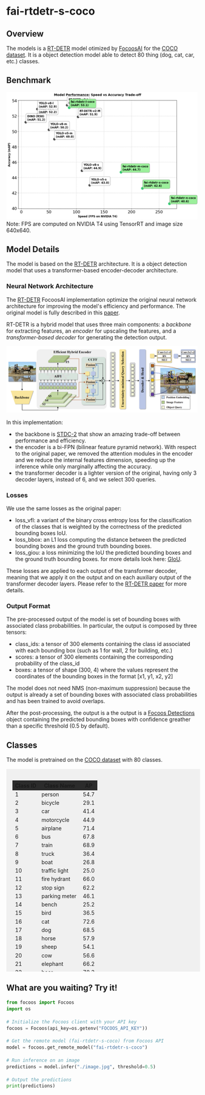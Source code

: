 # fai-rtdetr-s-coco

## Overview
The models is a [RT-DETR](https://github.com/lyuwenyu/RT-DETR) model otimized by [FocoosAI](https://focoos.ai) for the [COCO dataset](https://cocodataset.org/#home). It is a object detection model able to detect 80 thing (dog, cat, car, etc.) classes.


## Benchmark
![Benchmark Comparison](./fai-coco.png)
Note: FPS are computed on NVIDIA T4 using TensorRT and image size 640x640.

## Model Details
The model is based on the [RT-DETR](https://github.com/lyuwenyu/RT-DETR) architecture. It is a object detection model that uses a transformer-based encoder-decoder architecture.

### Neural Network Architecture
The [RT-DETR](https://github.com/lyuwenyu/RT-DETR) FocoosAI implementation optimize the original neural network architecture for improving the model's efficiency and performance. The original model is fully described in this [paper](https://arxiv.org/abs/2304.08069).

RT-DETR is a hybrid model that uses three main components: a *backbone* for extracting features, an *encoder* for upscaling the features, and a *transformer-based decoder* for generating the detection output.

![alt text](./rt-detr.png)

In this implementation:

- the backbone is [STDC-2](https://github.com/MichaelFan01/STDC-Seg) that show an amazing trade-off between performance and efficiency.
- the encoder is a bi-FPN (bilinear feature pyramid network). With respect to the original paper, we removed the attention modules in the encoder and we reduce the internal features dimension, speeding up the inference while only marginally affecting the accuracy.
- the transformer decoder is a lighter version of the original, having only 3 decoder layers, instead of 6, and we select 300 queries.

### Losses
We use the same losses as the original paper:

- loss_vfl: a variant of the binary cross entropy loss for the classification of the classes that is weighted by the correctness of the predicted bounding boxes IoU.
- loss_bbox: an L1 loss computing the distance between the predicted bounding boxes and the ground truth bounding boxes.
- loss_giou: a loss minimizing the IoU the predicted bounding boxes and the ground truth bounding boxes. for more details look here: [GIoU](https://giou.stanford.edu/).

These losses are applied to each output of the transformer decoder, meaning that we apply it on the output and on each auxiliary output of the transformer decoder layers.
Please refer to the [RT-DETR paper](https://arxiv.org/abs/2304.08069) for more details.

### Output Format
The pre-processed output of the model is set of bounding boxes with associated class probabilities. In particular, the output is composed by three tensors:

- class_ids: a tensor of 300 elements containing the class id associated with each bounding box (such as 1 for wall, 2 for building, etc.)
- scores: a tensor of 300 elements containing the corresponding probability of the class_id
- boxes: a tensor of shape (300, 4) where the values represent the coordinates of the bounding boxes in the format [x1, y1, x2, y2]

The model does not need NMS (non-maximum suppression) because the output is already a set of bounding boxes with associated class probabilities and has been trained to avoid overlaps.

After the post-processing, the output is a the output is a [Focoos Detections](https://github.com/FocoosAI/focoos/blob/4a317a269cb7758ea71b255faeba654d21182083/focoos/ports.py#L179) object containing the predicted bounding boxes with confidence greather than a specific threshold (0.5 by default).


## Classes
The model is pretrained on the [COCO dataset](https://cocodataset.org/#home) with 80 classes.

<div class="class-table" markdown>
  <style>
    .class-table {
      max-height: 500px;
      overflow-y: auto;
      /* border: 1px solid #ccc; */
      /* border-radius: 4px; */
      padding: 1rem;
      margin: 1rem 0;
      background: rgba(0,0,0,0.05);
      width: 95%;
      margin-left: auto;
      margin-right: auto;
    }
    .class-table table {
      width: 100%;
    }
    .class-table thead {
      position: sticky;
      top: 0;
      background: #2b2b2b;
      z-index: 1;
    }
  </style>
<table>
  <thead>
    <tr>
      <th>Class ID</th>
      <th>Class Name</th>
      <th>AP</th>
    </tr>
  </thead>
  <tbody>
  <tr>
      <td>1</td>
      <td>person</td>
      <td>54.7</td>
    </tr>
    <tr>
      <td>2</td>
      <td>bicycle</td>
      <td>29.1</td>
    </tr>
    <tr>
      <td>3</td>
      <td>car</td>
      <td>41.4</td>
    </tr>
    <tr>
      <td>4</td>
      <td>motorcycle</td>
      <td>44.9</td>
    </tr>
    <tr>
      <td>5</td>
      <td>airplane</td>
      <td>71.4</td>
    </tr>
    <tr>
      <td>6</td>
      <td>bus</td>
      <td>67.8</td>
    </tr>
    <tr>
      <td>7</td>
      <td>train</td>
      <td>68.9</td>
    </tr>
    <tr>
      <td>8</td>
      <td>truck</td>
      <td>36.4</td>
    </tr>
    <tr>
      <td>9</td>
      <td>boat</td>
      <td>26.8</td>
    </tr>
    <tr>
      <td>10</td>
      <td>traffic light</td>
      <td>25.0</td>
    </tr>
    <tr>
      <td>11</td>
      <td>fire hydrant</td>
      <td>66.0</td>
    </tr>
    <tr>
      <td>12</td>
      <td>stop sign</td>
      <td>62.2</td>
    </tr>
    <tr>
      <td>13</td>
      <td>parking meter</td>
      <td>46.1</td>
    </tr>
    <tr>
      <td>14</td>
      <td>bench</td>
      <td>25.2</td>
    </tr>
    <tr>
      <td>15</td>
      <td>bird</td>
      <td>36.5</td>
    </tr>
    <tr>
      <td>16</td>
      <td>cat</td>
      <td>72.6</td>
    </tr>
    <tr>
      <td>17</td>
      <td>dog</td>
      <td>68.5</td>
    </tr>
    <tr>
      <td>18</td>
      <td>horse</td>
      <td>57.9</td>
    </tr>
    <tr>
      <td>19</td>
      <td>sheep</td>
      <td>54.1</td>
    </tr>
    <tr>
      <td>20</td>
      <td>cow</td>
      <td>56.6</td>
    </tr>
    <tr>
      <td>21</td>
      <td>elephant</td>
      <td>66.2</td>
    </tr>
    <tr>
      <td>22</td>
      <td>bear</td>
      <td>78.3</td>
    </tr>
    <tr>
      <td>23</td>
      <td>zebra</td>
      <td>70.0</td>
    </tr>
    <tr>
      <td>24</td>
      <td>giraffe</td>
      <td>70.0</td>
    </tr>
    <tr>
      <td>25</td>
      <td>backpack</td>
      <td>14.9</td>
    </tr>
    <tr>
      <td>26</td>
      <td>umbrella</td>
      <td>39.9</td>
    </tr>
    <tr>
      <td>27</td>
      <td>handbag</td>
      <td>13.2</td>
    </tr>
    <tr>
      <td>28</td>
      <td>tie</td>
      <td>32.6</td>
    </tr>
    <tr>
      <td>29</td>
      <td>suitcase</td>
      <td>41.2</td>
    </tr>
    <tr>
      <td>30</td>
      <td>frisbee</td>
      <td>66.3</td>
    </tr>
    <tr>
      <td>31</td>
      <td>skis</td>
      <td>24.9</td>
    </tr>
    <tr>
      <td>32</td>
      <td>snowboard</td>
      <td>31.6</td>
    </tr>
    <tr>
      <td>33</td>
      <td>sports ball</td>
      <td>44.8</td>
    </tr>
    <tr>
      <td>34</td>
      <td>kite</td>
      <td>45.1</td>
    </tr>
    <tr>
      <td>35</td>
      <td>baseball bat</td>
      <td>29.7</td>
    </tr>
    <tr>
      <td>36</td>
      <td>baseball glove</td>
      <td>35.2</td>
    </tr>
    <tr>
      <td>37</td>
      <td>skateboard</td>
      <td>54.5</td>
    </tr>
    <tr>
      <td>38</td>
      <td>surfboard</td>
      <td>39.9</td>
    </tr>
    <tr>
      <td>39</td>
      <td>tennis racket</td>
      <td>46.1</td>
    </tr>
    <tr>
      <td>40</td>
      <td>bottle</td>
      <td>35.8</td>
    </tr>
    <tr>
      <td>41</td>
      <td>wine glass</td>
      <td>32.6</td>
    </tr>
    <tr>
      <td>42</td>
      <td>cup</td>
      <td>41.1</td>
    </tr>
    <tr>
      <td>43</td>
      <td>fork</td>
      <td>35.5</td>
    </tr>
    <tr>
      <td>44</td>
      <td>knife</td>
      <td>18.9</td>
    </tr>
    <tr>
      <td>45</td>
      <td>spoon</td>
      <td>18.0</td>
    </tr>
    <tr>
      <td>46</td>
      <td>bowl</td>
      <td>42.2</td>
    </tr>
    <tr>
      <td>47</td>
      <td>banana</td>
      <td>24.6</td>
    </tr>
    <tr>
      <td>48</td>
      <td>apple</td>
      <td>18.6</td>
    </tr>
    <tr>
      <td>49</td>
      <td>sandwich</td>
      <td>41.6</td>
    </tr>
    <tr>
      <td>50</td>
      <td>orange</td>
      <td>33.1</td>
    </tr>
    <tr>
      <td>51</td>
      <td>broccoli</td>
      <td>22.4</td>
    </tr>
    <tr>
      <td>52</td>
      <td>carrot</td>
      <td>22.2</td>
    </tr>
    <tr>
      <td>53</td>
      <td>hot dog</td>
      <td>37.6</td>
    </tr>
    <tr>
      <td>54</td>
      <td>pizza</td>
      <td>55.2</td>
    </tr>
    <tr>
      <td>55</td>
      <td>donut</td>
      <td>48.0</td>
    </tr>
    <tr>
      <td>56</td>
      <td>cake</td>
      <td>36.7</td>
    </tr>
    <tr>
      <td>57</td>
      <td>chair</td>
      <td>28.4</td>
    </tr>
    <tr>
      <td>58</td>
      <td>couch</td>
      <td>47.8</td>
    </tr>
    <tr>
      <td>59</td>
      <td>potted plant</td>
      <td>26.8</td>
    </tr>
    <tr>
      <td>60</td>
      <td>bed</td>
      <td>49.0</td>
    </tr>
    <tr>
      <td>61</td>
      <td>dining table</td>
      <td>30.5</td>
    </tr>
    <tr>
      <td>62</td>
      <td>toilet</td>
      <td>60.1</td>
    </tr>
    <tr>
      <td>63</td>
      <td>tv</td>
      <td>57.2</td>
    </tr>
    <tr>
      <td>64</td>
      <td>laptop</td>
      <td>59.6</td>
    </tr>
    <tr>
      <td>65</td>
      <td>mouse</td>
      <td>62.3</td>
    </tr>
    <tr>
      <td>66</td>
      <td>remote</td>
      <td>27.7</td>
    </tr>
    <tr>
      <td>67</td>
      <td>keyboard</td>
      <td>53.8</td>
    </tr>
    <tr>
      <td>68</td>
      <td>cell phone</td>
      <td>33.2</td>
    </tr>
    <tr>
      <td>69</td>
      <td>microwave</td>
      <td>60.7</td>
    </tr>
    <tr>
      <td>70</td>
      <td>oven</td>
      <td>38.8</td>
    </tr>
    <tr>
      <td>71</td>
      <td>toaster</td>
      <td>41.9</td>
    </tr>
    <tr>
      <td>72</td>
      <td>sink</td>
      <td>37.0</td>
    </tr>
    <tr>
      <td>73</td>
      <td>refrigerator</td>
      <td>57.6</td>
    </tr>
    <tr>
      <td>74</td>
      <td>book</td>
      <td>13.8</td>
    </tr>
    <tr>
      <td>75</td>
      <td>clock</td>
      <td>50.3</td>
    </tr>
    <tr>
      <td>76</td>
      <td>vase</td>
      <td>35.5</td>
    </tr>
    <tr>
      <td>77</td>
      <td>scissors</td>
      <td>31.8</td>
    </tr>
    <tr>
      <td>78</td>
      <td>teddy bear</td>
      <td>44.7</td>
    </tr>
    <tr>
      <td>79</td>
      <td>hair drier</td>
      <td>10.3</td>
    </tr>
    <tr>
      <td>80</td>
      <td>toothbrush</td>
      <td>26.8</td>
    </tr>
  </tbody>
</table>

</div>


## What are you waiting? Try it!
```python
from focoos import Focoos
import os

# Initialize the Focoos client with your API key
focoos = Focoos(api_key=os.getenv("FOCOOS_API_KEY"))

# Get the remote model (fai-rtdetr-s-coco) from Focoos API
model = focoos.get_remote_model("fai-rtdetr-s-coco")

# Run inference on an image
predictions = model.infer("./image.jpg", threshold=0.5)

# Output the predictions
print(predictions)
```
